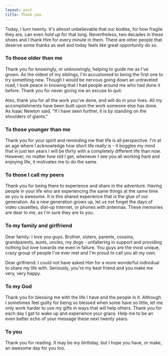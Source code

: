 ```yaml
---
layout: post
title: Thank you
---
```


Today, I turn twenty. It's almost unbelievable that our bodies, for how fragile they are, can even *hold up* for that long. Nevertheless, two decades in these shoes and I thank Him for every minute in them. There are other people that deserve some thanks as well and today feels like great opportunity do so. 

### To those older than me

Thank you for knowingly, or unknowingly, helping to guide me as I've grown. As the oldest of my siblings, I'm accustomed to being the first one to try something new. Though I would be nervous going down an untraveled road, I took peace in knowing that I had people around me who had done it before. Thank you for never giving me an excuse to quit. 

Also, thank you for all the work you've done, and will do in your lives. All my accomplishments have been built upon the work someone else has done. As Isaac Newton said, "If I have seen further, it is by standing on the shoulders of giants."

### To those younger than me

Thank you for your spirit and reminding me that life is all perspective. I'm at an age where I acknowledge how short life really is - it boggles my mind that in just ten years I will be thirty with a completely different life than now. However, no matter how old I get, whenever I see you all working hard and enjoying life, it motivates me to do the same. 

### To those I call my peers

Thank you for being there to experience and share in the adventure. Having people in your life who are experiencing the same things at the same time as you is awesome. It is this shared experience that is the glue of our generation. As a new generation grows up, let us not forget the days of video cassettes, dial-up Internet, or phones with antennas. These memories are dear to me, as I'm sure they are to you. 

### To my family and girlfriend

Dear family: I love you guys. Brother, sisters, parents, cousins, grandparents, aunts, uncles, my dogs - unfaltering in support and providing nothing but love towards me even in failure. You guys are the most unique, crazy group of people I've ever met and I'm proud to call you all my own.

Dear girlfriend: I could not have asked Him for a more wonderful individual to share my life with. Seriously, you're my best friend and you make me very, very happy. 

### To my God

Thank you for blessing me with the life I have and the people in it. Although I sometimes feel guilty for being so blessed when some have so little, let me only work harder to use my gifts in ways that will help others. Thank you for each day I get to wake up and experience your grace. Help me to be an even better echo of your message these next twenty years. 

### To you

Thank you for reading. It may be my birthday, but I hope you have, or make, an awesome day for you too. 